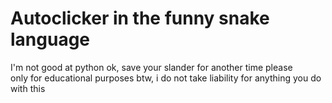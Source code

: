 # Autoclicker in  the funny snake language

I'm not good at python ok, save your slander for another time please  
only for educational purposes btw, i do not take liability for anything you do with this